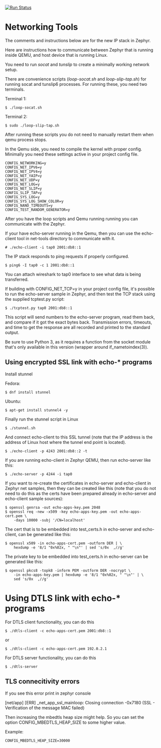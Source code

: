 [![Run Status](https://api.shippable.com/projects/58ffb2b81fb3ec0700e1602f/badge?branch=master)](https://app.shippable.com/github/zephyrproject-rtos/net-tools)

# Networking Tools

The comments and instructions below are for the new IP stack in Zephyr.

Here are instructions how to communicate between Zephyr that is running
inside QEMU, and host device that is running Linux.

You need to run *socat* and *tunslip* to create a minimally working
network setup.

There are convenience scripts (_loop-socat.sh_ and _loop-slip-tap.sh_) for
running socat and tunslip6 processes. For running these, you need two
terminals.

Terminal 1:
```
$ ./loop-socat.sh
```

Terminal 2:
```
$ sudo ./loop-slip-tap.sh
```

After running these scripts you do not need to manually restart
them when qemu process stops.

In the Qemu side, you need to compile the kernel with proper config.
Minimally you need these settings active in your project config file.
```
CONFIG_NETWORKING=y
CONFIG_NET_IPV6=y
CONFIG_NET_IPV4=y
CONFIG_NET_YAIP=y
CONFIG_NET_UDP=y
CONFIG_NET_LOG=y
CONFIG_NET_SLIP=y
CONFIG_SLIP_TAP=y
CONFIG_SYS_LOG=y
CONFIG_SYS_LOG_SHOW_COLOR=y
CONFIG_NANO_TIMEOUTS=y
CONFIG_TEST_RANDOM_GENERATOR=y
```

After you have the loop scripts and Qemu running running you can communicate
with the Zephyr.

If your have echo-server running in the Qemu, then you can use the echo-client
tool in net-tools directory to communicate with it.
```
# ./echo-client -i tap0 2001:db8::1
```
The IP stack responds to ping requests if properly configured.
```
$ ping6 -I tap0 -c 1 2001:db8::1
```
You can attach wireshark to tap0 interface to see what data is being
transferred.

If building with CONFIG_NET_TCP=y in your project config file, it's possible
to run the echo-server sample in Zephyr, and then test the TCP stack using
the supplied tcptest.py script:
```
$ ./tcptest.py tap0 2001:db8::1
```
This script will send numbers to the echo-server program, read them back,
and compare if it got the exact bytes back.  Transmission errors, timeouts,
and time to get the response are all recorded and printed to the standard
output.

Be sure to use Python 3, as it requires a function from the socket module
that's only available in this version (wrapper around if_nametoindex(3)).


## Using encrypted SSL link with echo-* programs

Install stunnel

Fedora:
```
$ dnf install stunnel
```
Ubuntu:
```
$ apt-get install stunnel4 -y
```
Finally run the stunnel script in Linux
```
$ ./stunnel.sh
```
And connect echo-client to this SSL tunnel (note that the IP address
is the address of Linux host where the tunnel end point is located).
```
$ ./echo-client -p 4243 2001:db8::2 -t
```
If you are running echo-client in Zephyr QEMU, then run echo-server like
this:
```
$ ./echo-server -p 4244 -i tap0
```

If you want to re-create the certificates in echo-server and echo-client in
Zephyr net samples, then they can be created like this (note that you do not
need to do this as the certs have been prepared already in echo-server and
echo-client sample sources):
```
$ openssl genrsa -out echo-apps-key.pem 2048
$ openssl req -new -x509 -key echo-apps-key.pem -out echo-apps-cert.pem \
    -days 10000 -subj '/CN=localhost'
```
The cert that is to be embedded into test_certs.h in echo-server and
echo-client, can be generated like this:
```
$ openssl x509 -in echo-apps-cert.pem -outform DER | \
    hexdump -e '8/1 "0x%02x, " "\n"' | sed 's/0x  ,//g'
```
The private key to be embedded into test_certs.h in echo-server can be
generated like this:
```
$ openssl pkcs8 -topk8 -inform PEM -outform DER -nocrypt \
    -in echo-apps-key.pem | hexdump -e '8/1 "0x%02x, " "\n"' | \
    sed 's/0x  ,//g'
```

# Using DTLS link with echo-* programs

For DTLS client functionality, you can do this

```
$ ./dtls-client -c echo-apps-cert.pem 2001:db8::1
```
or
```
$ ./dtls-client -c echo-apps-cert.pem 192.0.2.1
```
For DTLS server functionality, you can do this

```
$ ./dtls-server
```

## TLS connecitivity errors

If you see this error print in zephyr console

[net/app] [ERR] _net_app_ssl_mainloop: Closing connection -0x7180 (SSL - Verification of the message MAC failed)

Then increasing the mbedtls heap size might help. So you can set the option
CONFIG_MBEDTLS_HEAP_SIZE to some higher value.

Example:
```
CONFIG_MBEDTLS_HEAP_SIZE=30000
```
